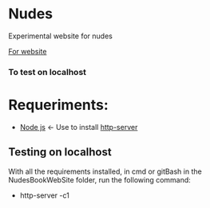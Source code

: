 # Nudes
Experimental website for nudes

<a href="https://wickedbotz.github.io/NudesBook/NudesBookWebSite/index.html">For website</a>

### To test on localhost

# Requeriments:
* <a href="https://nodejs.org/en/">Node js</a> <- Use to install <a href="https://www.npmjs.com/package/http-server">http-server</a>

## Testing on localhost

With all the requirements installed, in cmd or gitBash in the NudesBookWebSite folder, run the following command:

* http-server -c1 
